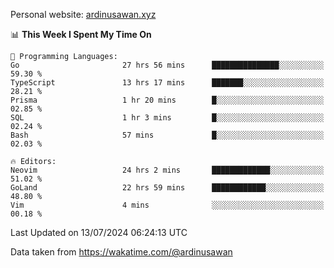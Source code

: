 Personal website: [ardinusawan.xyz](https://ardinusawan.xyz)

<!--START_SECTION:waka-->
📊 **This Week I Spent My Time On** 

```text
💬 Programming Languages: 
Go                       27 hrs 56 mins      ███████████████░░░░░░░░░░   59.30 % 
TypeScript               13 hrs 17 mins      ███████░░░░░░░░░░░░░░░░░░   28.21 % 
Prisma                   1 hr 20 mins        █░░░░░░░░░░░░░░░░░░░░░░░░   02.85 % 
SQL                      1 hr 3 mins         █░░░░░░░░░░░░░░░░░░░░░░░░   02.24 % 
Bash                     57 mins             █░░░░░░░░░░░░░░░░░░░░░░░░   02.03 % 

🔥 Editors: 
Neovim                   24 hrs 2 mins       █████████████░░░░░░░░░░░░   51.02 % 
GoLand                   22 hrs 59 mins      ████████████░░░░░░░░░░░░░   48.80 % 
Vim                      4 mins              ░░░░░░░░░░░░░░░░░░░░░░░░░   00.18 % 
```


 Last Updated on 13/07/2024 06:24:13 UTC
<!--END_SECTION:waka-->
Data taken from https://wakatime.com/@ardinusawan
